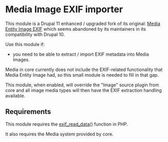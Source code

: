 # Media Image EXIF importer

This module is a Drupal 11 enhanced / upgraded fork of its original:
[Media Entity Image EXIF](https://www.drupal.org/project/media_entity_image_exif)
which seems abandoned by its maintainers in its compatibility with Drupal 10.

Use this module if:
 - you need to be able to extract / import EXIF metadata into Media Images.

Media in core currently does not include the EXIF-related functionality that
Media Entity Image had, so this small module is needed to fill in that gap.

This module, when enabled, will override the "Image" source plugin from core
and all image media types will then have the EXIF extraction handling available.

## Requirements

This module requires the [exif_read_data()](http://php.net/exif_read_data)
function in PHP.

It also requires the Media system provided by core.
